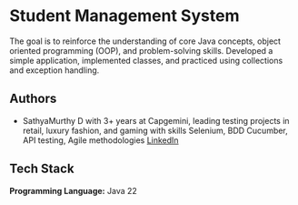 # Student Management System
The goal is to reinforce the understanding of core Java concepts, object oriented programming (OOP), and problem-solving skills. Developed a simple application, implemented classes, and practiced using collections and exception handling.


## Authors

- SathyaMurthy D with 3+ years at Capgemini, leading testing projects in retail, luxury fashion, and gaming with skills Selenium, BDD Cucumber, API testing, Agile methodologies [LinkedIn](https://www.linkedin.com/in/sathyamurthyd/)


## Tech Stack

**Programming Language:** Java 22

